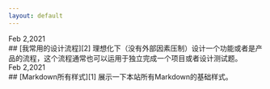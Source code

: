 ```yaml
---
layout: default
---
```

<div class="time">Feb 2,2021</div>
## [我常用的设计流程][2]
理想化下（没有外部因素压制）设计一个功能或者是产品的流程，这个流程通常也可以运用于独立完成一个项目或者设计测试题。

<div class="post"></div>

<div class="time">Feb 2,2021</div>
## [Markdown所有样式][1]
展示一下本站所有Markdown的基础样式。

<!-- 文章链接 -->

[1]:	post/project
[2]:	post/process